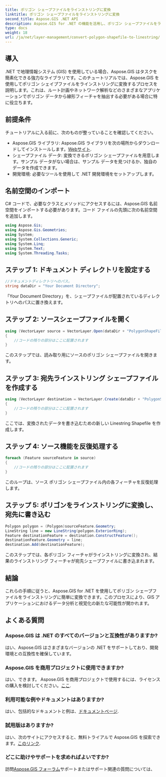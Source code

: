 ```yaml
---
title: ポリゴン シェープファイルをラインストリングに変換
linktitle: ポリゴン シェープファイルをラインストリングに変換
second_title: Aspose.GIS .NET API
description: Aspose.GIS for .NET の機能を活用し、ポリゴン シェープファイルをラインストリングに簡単に変換します。今すぐ GIS 開発を強化しましょう!
type: docs
weight: 18
url: /ja/net/layer-management/convert-polygon-shapefile-to-linestring/
---
```

## 導入
.NET で地理情報システム (GIS) を使用している場合、Aspose.GIS はタスクを簡素化できる強力なライブラリです。このチュートリアルでは、Aspose.GIS を使用してポリゴン シェイプファイルをラインストリングに変換するプロセスを説明します。これは、ルート計画やネットワーク解析などのさまざまなアプリケーションでポリゴン データから線形フィーチャを抽出する必要がある場合に特に役立ちます。
## 前提条件
チュートリアルに入る前に、次のものが整っていることを確認してください。
-  Aspose.GIS ライブラリ: Aspose.GIS ライブラリを次の場所からダウンロードしてインストールします。[Webサイト](https://releases.aspose.com/gis/net/).
- シェープファイル データ: 変換できるポリゴン シェープファイルを用意します。サンプル データがない場合は、サンプル データを見つけるか、独自のデータを作成できます。
- 開発環境: 必要なツールを使用して .NET 開発環境をセットアップします。
## 名前空間のインポート
C# コードで、必要なクラスとメソッドにアクセスするには、Aspose.GIS 名前空間をインポートする必要があります。コード ファイルの先頭に次の名前空間を追加します。
```csharp
using Aspose.Gis;
using Aspose.Gis.Geometries;
using System;
using System.Collections.Generic;
using System.Linq;
using System.Text;
using System.Threading.Tasks;
```
## ステップ 1: ドキュメント ディレクトリを設定する
```csharp
//ドキュメントディレクトリへのパス。
string dataDir = "Your Document Directory";
```
「Your Document Directory」を、シェープファイルが配置されているディレクトリへのパスに置き換えます。
## ステップ 2: ソースシェープファイルを開く
```csharp
using (VectorLayer source = VectorLayer.Open(dataDir + "PolygonShapeFile.shp", Drivers.Shapefile))
{
    //コードの残りの部分はここに配置されます
}
```
このステップでは、読み取り用にソースのポリゴン シェープファイルを開きます。
## ステップ 3: 宛先ラインストリング シェープファイルを作成する
```csharp
using (VectorLayer destination = VectorLayer.Create(dataDir + "PolygonShapeFileToLineShapeFile_out.shp", Drivers.Shapefile))
{
    //コードの残りの部分はここに配置されます
}
```
ここでは、変換されたデータを書き込むための新しい Linestring Shapefile を作成します。
## ステップ 4: ソース機能を反復処理する
```csharp
foreach (Feature sourceFeature in source)
{
    //コードの残りの部分はここに配置されます
}
```
このループは、ソース ポリゴン シェープファイル内の各フィーチャを反復処理します。
## ステップ 5: ポリゴンをラインストリングに変換し、宛先に書き込む
```csharp
Polygon polygon = (Polygon)sourceFeature.Geometry;
LineString line = new LineString(polygon.ExteriorRing);
Feature destinationFeature = destination.ConstructFeature();
destinationFeature.Geometry = line;
destination.Add(destinationFeature);
```
このステップでは、各ポリゴン フィーチャがラインストリングに変換され、結果のラインストリング フィーチャが宛先シェープファイルに書き込まれます。
## 結論
これらの手順に従うと、Aspose.GIS for .NET を使用してポリゴン シェープファイルをラインストリングに簡単に変換できます。このプロセスにより、GIS アプリケーションにおけるデータ分析と視覚化の新たな可能性が開かれます。

## よくある質問
### Aspose.GIS は .NET のすべてのバージョンと互換性がありますか?
はい、Aspose.GIS はさまざまなバージョンの .NET をサポートしており、開発環境との互換性を確保しています。
### Aspose.GIS を商用プロジェクトに使用できますか?
はい、できます。 Aspose.GIS を商用プロジェクトで使用するには、ライセンスの購入を検討してください。[ここ](https://purchase.aspose.com/buy).
### 利用可能な例やドキュメントはありますか?
はい、包括的なドキュメントと例は、[ドキュメントページ](https://reference.aspose.com/gis/net/).
### 試用版はありますか?
はい、次のサイトにアクセスすると、無料トライアルで Aspose.GIS を探索できます。[このリンク](https://releases.aspose.com/).
### どこに助けやサポートを求めればよいですか?
訪問[Aspose.GIS フォーラム](https://forum.aspose.com/c/gis/33)サポートまたはサポート関連の質問については、